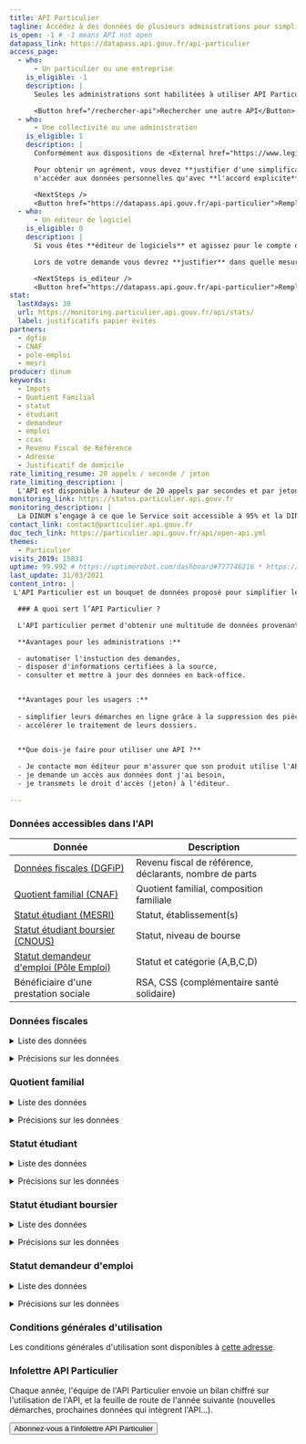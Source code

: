 ```yaml
---
title: API Particulier
tagline: Accédez à des données de plusieurs administrations pour simplifier les démarches de vos usagers (revenu fiscal de référence, quotient familial, statut demandeur d’emploi et statut étudiant et étudiant boursier...)
is_open: -1 # -1 means API not open
datapass_link: https://datapass.api.gouv.fr/api-particulier
access_page:
  - who:
      - Un particulier ou une entreprise
    is_eligible: -1
    description: |
      Seules les administrations sont habilitées à utiliser API Particulier.

      <Button href="/rechercher-api">Rechercher une autre API</Button>
  - who:
      - Une collectivité ou une administration
    is_eligible: 1
    description: |
      Conformément aux dispositions de <External href="https://www.legifrance.gouv.fr/affichCodeArticle.do?cidTexte=LEGITEXT000031366350&idArticle=LEGIARTI000031367412&dateTexte=&categorieLien=cid">l'article L114-8</External> du *code des relations entre le public et l'administration*, seules les administrations sont habilitées à échanger entre elles des informations ou données strictement nécessaires pour traiter une démarche.

      Pour obtenir un agrément, vous devez **justifier d'une simplification pour les citoyens**, et vous engager à
      n'accéder aux données personnelles qu'avec **l'accord explicite** de l'usager.

      <NextSteps />
      <Button href="https://datapass.api.gouv.fr/api-particulier">Remplir une demande</Button>
  - who:
      - Un éditeur de logiciel
    is_eligible: 0
    description: |
      Si vous êtes **éditeur de logiciels** et agissez pour le compte d'une administration ou d'une collectivité, vous pouvez remplir une demande d’accès à l’API Particulier vous-même pour l'entité que vous représentez, dans le cadre de <External href="https://www.legifrance.gouv.fr/affichCodeArticle.do?cidTexte=LEGITEXT000031366350&idArticle=LEGIARTI000031367412&dateTexte=&categorieLien=cid">l'article L114-8</External> du *code des relations entre le public et l'administration*.

      Lors de votre demande vous devrez **justifier** dans quelle mesure l'entité pour laquelle vous opérez rentre dans ce cadre juridique.

      <NextSteps is_editeur />
      <Button href="https://datapass.api.gouv.fr/api-particulier">Remplir une demande</Button>
stat:
  lastXdays: 30
  url: https://monitoring.particulier.api.gouv.fr/api/stats/
  label: justificatifs papier évités
partners:
  - dgfip
  - CNAF
  - pole-emploi
  - mesri
producer: dinum
keywords:
  - Impots
  - Quotient Familial
  - statut
  - étudiant
  - demandeur
  - emploi
  - ccas
  - Revenu Fiscal de Référence
  - Adresse
  - Justificatif de domicile
rate_limiting_resume: 20 appels / seconde / jeton
rate_limiting_description: |
  L'API est disponible à hauteur de 20 appels par secondes et par jetons d'accès.
monitoring_link: https://status.particulier.api.gouv.fr
monitoring_description: |
  La DINUM s’engage à ce que le Service soit accessible à 95% et la DINUM s’engage à améliorer progressivement ce rendement.
contact_link: contact@particulier.api.gouv.fr
doc_tech_link: https://particulier.api.gouv.fr/api/open-api.yml
themes:
  - Particulier
visits_2019: 15831
uptime: 99.992 # https://uptimerobot.com/dashboard#777746216 * https://uptimerobot.com/dashboard#778826562 / 2
last_update: 31/03/2021
content_intro: |
 L'API Particulier est un bouquet de données proposé pour simplifier les démarches administratives. 

  ### A quoi sert l’API Particulier ?

  L'API particulier permet d'obtenir une multitude de données provenant d'administration différentes dans le cadre de démarches lignes (appelée aussi formulaires en ligne ou téléservices). Un usage dans les logiciels métiers est aussi possible. 

  **Avantages pour les administrations :** 

  - automatiser l'instuction des demandes,
  - disposer d'informations certifiées à la source,
  - consulter et mettre à jour des données en back-office.


  **Avantages pour les usagers :**
  
  - simplifier leurs démarches en ligne grâce à la suppression des pièces justificatives (remplacées par des données),
  - accélérer le traitement de leurs dossiers.


  **Que dois-je faire pour utiliser une API ?**
  
  - Je contacte mon éditeur pour m'assurer que son produit utilise l'API particulier ou je transmets le lien vers la documentation technique au gestionnaire de mon formulaire  (DSI ou intégrateur), 
  - je demande un accès aux données dont j'ai besoin, 
  - je transmets le droit d'accès (jeton) à l'éditeur.

---
```


### Données accessibles dans l'API

| Donnée                                     | Description                                                                            |
| ------------------------------------------ | -------------------------------------------------------------------------------------- |
| [Données fiscales (DGFiP)](/les-api/api-particulier#donnees-fiscales)    | Revenu fiscal de référence, déclarants, nombre de parts  |
| [Quotient familial (CNAF)](/les-api/api-particulier#quotient-familial)  | Quotient familial, composition familiale          |
| [Statut étudiant (MESRI)](/les-api/api-particulier#statut-etudiant)  | Statut, établissement(s)                                     |
| [Statut étudiant boursier (CNOUS)](#statut-etudiant-boursier)| Statut, niveau de bourse                                      |
| [Statut demandeur d'emploi (Pôle Emploi)](/les-api/api-particulier#statut-demandeur-d'emploi)| Statut et catégorie (A,B,C,D)      |
| Bénéficiaire d'une prestation sociale | RSA, CSS (complémentaire santé solidaire)               |

### Données fiscales

<details>
   <summary>Liste des données</summary>
| Donnée                       | Description                                                                                        |
| ---------------------------- | -------------------------------------------------------------------------------------------------- |
| Etat civil du /des déclarant(s)   | Nom, nom de naissance, prénom(s), date de naissance            |
| Échéances de l'avis d'imposition  | Date de recouvrement, date d'établissement                            |
| Situation du foyer fiscal  | Adresse, année de déclaration, nombre de parts, nombre de personnes à charge, situation de famille  |
| Agrégats fiscaux   | Revenu brut global, revenu imposable, impôt sur le revenu net avant corrections, montant de l'impôt, revenu fiscal de référence, année de l'impôt, année des revenus   |

</details>

<p>

<details>
   <summary>Précisions sur les données</summary>

⚠️ Attention : si vous comptez utiliser uniquement les données de la DGFIP, il convient d'utiliser l'API [impôt particulier](https://api.gouv.fr/les-api/impot-particulier)

**Données complémentaires**

Erreur correctif : ce scope complémentaire indique si un correctif plus récent que l'avis recherché est disponible.

Situation partielle : ce scope retourne une réponse dans un foyer marié ou pacsé, quand un décès d'un des contribuables affiche les données de l’avis avec l’indication « situation partielle ». Les références de l’autre avis sont donc nécessaires pour le consulter.

**Périmètre**

Seules les données des deux dernières années sont disponibles. Par exemple en 2022, il n'est pas possible d'obtenir de données sur l'année 2020.

Les déclarants du foyer fiscal sont la(le) contribuable elle(lui)-même et le(la) conjoint(e) ou partenaire de Pacs.

L’Adresse est celle connue au 1er janvier de l’année d’imposition (exemple au 1er janvier 2022 pour les revenus de 2021).
</details>

### Quotient familial

<details>
   <summary>Liste des données</summary>
| Donnée                       | Description                                                                                        |
| ---------------------------- | -------------------------------------------------------------------------------------------------- |
| Quotient familial            | Le quotient familial (QF) du mois précédent pour la famille                                        |
| Composition familiale        | Liste des parents et des enfants de la famille (avec nom, prénoms, date de naissance).             |
| Adresse                      | L'adresse structurée détenue par la CAF                                                            |
</details>

<p>

<details>
   <summary>Précisions sur les données</summary>
Le quotient familial retourné par l'API est celui du mois de référence qui est M-1 (M= mois de l’appel).
S’il n’y a pas de quotient familial calculé pour cette période de référence, l'API ne restituera pas de quotient familial.
</details>

### Statut étudiant

<details>
   <summary>Liste des données</summary>
| Donnée                             | Description                                                                   |
| ---------------------------------- | ----------------------------------------------------------------------------- |
| INE                                | Identifiant national de l'étudiant                                            |
| Inscriptions en formation continue | Permet d’interroger les données des étudiants en formation continue. Données : date de début, de fin d'inscription, et code COG de la commune du lieu d'étude.    |
| Inscriptions en formation initiale | Permet d’interroger les données des étudiants en formation initiale. Données : dates de début, fin d'inscription et code COG de la commune du lieu d'étude.     |
| Admissions                         | Limite la recherche aux seuls étudiants admis (non-inscrits).                  |
| Etablissement                      | Le ou les établissements (nom et  identifiant - UAI).                         |

</details>

<p>

<details>
   <summary>Précisions sur les données</summary>
Vous aurez à sélectionner des scopes de données dans votre demande. Voici leur fonctionnement :

Deux scopes sont utilisés comme "masque de données". Ces données ne seront 
donc pas retournées si le scope n'a pas été sélectionné.

- "Etablissements" : renvoie le ou les établissements et code COG du lieu d'étude
- "INE (Identifiant National Etudiant)"

Trois scopes ont été réalisés pour ne travailler que sur une population restreinte

- "Admission" : si ce scope est sélectionné la recherche de l'étudiant s'effectuera sur la population restreinte aux seuls admis (inscription non-définitive).
- "Inscriptions en formation initiale"
- "Inscription en formation continue"

**Périmètre  :**

Cette api délivre les données des étudiants inscrits dans les 
établissements sous tutelle du ministère de l'enseignement supérieur.

La couverture des établissements du champ des étudiants sera progressivement complétée.

🔎 Consulter le [nombre d'étudiants identifiés dans l'API](https://statutetudiant.esr.gouv.fr/)
</details>

### Statut étudiant boursier

<details>
   <summary>Liste des données</summary>
| Donnée                             | Description                                                                   |
| ---------------------------------- | ----------------------------------------------------------------------------- |
| Statut boursier                    | Indique si l'étudiant est boursier                                            |
| Echelon de la bourse               | Echelon de la bourse de 0bis à 8                                              |
| email                              | Adresse mail                                                                  |
| Période de versement / Date de rentrée  | Date de début de rentrée scolaire ou universitaire  et durée de versement de la bourse  |
| Statut de la bourse                | Statut définitif ou provisoire (conditionnel)                                |
| Ville d'étude                      | Libellé de la ville d'étude                                                   |

</details>

<p>

<details>
   <summary>Précisions sur les données</summary>
Vous aurez à sélectionner des scopes de données dans votre demande. Voici leur fonctionnement :

Deux scopes sont utilisés comme "masque de données". Ces données ne seront 
donc pas retournées si le scope n'a pas été sélectionné.

- "Etablissements" : renvoie le ou les établissements et code COG du lieu d'étude
- "INE (Identifiant National Etudiant)"

Trois scopes ont été réalisés pour ne travailler que sur une population restreinte

- "Admission" : si ce scope est sélectionné la recherche de l'étudiant s'effectuera sur la population restreinte aux seuls admis (inscription non-définitive).
- "Inscriptions en formation initiale"
- "Inscription en formation continue"

**Périmètre  :**
L’API délivre les données des étudiants :

- **Boursiers d’État** sur critères sociaux (gérés par les Crous) ;
- **Boursiers sur critères sociaux des filières sanitaires et sociales des régions.**

### Liste des régions dont les données sont disponibles dans l'API

⚠️ La liste des boursiers gérés par les régions, disponible dans cette API, sera mise à jour dès mise à disposition des informations.
 L’API à ce jour, couvre uniquement le périmètre des boursiers sur critères sociaux à l’exception des boursiers Campus France et des autres bourses.

**Régions disponibles**

- Normandie

</details>

### Statut demandeur d'emploi

<details>
   <summary>Liste des données</summary>
| Donnée                       | Description                                                                                        |
| ---------------------------- | -------------------------------------------------------------------------------------------------- |
| Identité                     | Nom, prénom, civilité, date de naissance                                                           |
| Données de contact           | e-mail, téléphone                                                                                  |
| Adresse                      |                                                                                                    |
| Inscription                  | Date d’inscription, date de cessation inscription, catégorie d’inscription                         |

</details>

<p>

<details>
   <summary>Précisions sur les données</summary>
Sont disponibles les données des demandeurs d’emploi inscrits ou 
ayant été inscrits à Pôle emploi depuis 2010, date d’inscription et de 
cessation d’inscription le cas échéant.

Les catégories de situation des demandeurs d’emploi sont les 5 proposées par Pôle emploi: 
A, B, C, D et E. La répartition permet d'établir une classification 
selon la disponibilité du demandeur d'emploi.

- A : Personne
sans emploi, tenue d'accomplir des actes positifs de recherche d'emploi, à la recherche d'un emploi quel que soit le type de contrat (CDI,CDD, à temps plein, à temps partiel, temporaire ou saisonnier)
- B :
Personne ayant exercé une activité réduite de 78 heures maximum par
mois, tenue d'accomplir des actes positifs de recherche d'emploi
- C : Personne ayant exercé une activité réduite de plus de 78 heures par
mois, tenue d'accomplir des actes positifs de recherche d'emploi
- D : Personne sans emploi, qui n'est pas immédiatement disponible, et qui
n'est pas tenue d'accomplir des actes positifs de recherche d'emploi
(demandeur d'emploi en formation, en maladie, etc.)
- E : Personne pourvue d'un emploi, et qui n'est pas tenue d'accomplir des actes positifs de recherche d'emploi

L’Adresse est celle déclarée par le demandeur lors de son inscription ou suite à une déclaration de changement d’adresse.
L’API devrait inclure d’ici fin 2021 des données relatives à l’indemnisation des demandeurs d’emploi.
</details>

### Conditions générales d'utilisation

Les conditions générales d'utilisation sont disponibles à [cette adresse](http://api.gouv.fr/resources/CGU%20API%20Particulier.pdf).

### Infolettre API Particulier

Chaque année, l'équipe de l'API Particulier envoie un bilan chiffré sur l'utilisation de l'API, et la feuille de route de l'année suivante (nouvelles démarches, prochaines données qui intègrent l'API...).

<Button href="mailto:contact@api.gouv.fr?subject=Infolettre API Particulier&body=Bonjour, je souhaiterais m'abonner à l'infolettre API Particulier.">Abonnez-vous à l'infolettre API Particulier</Button>
